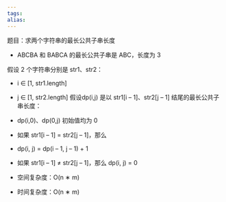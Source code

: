 ```yaml
---
tags: 
alias:
---
```

题目：求两个字符串的最长公共子串长度

-   ABCBA 和 BABCA 的最长公共子串是 ABC，长度为 3

假设 2 个字符串分别是 str1、str2：



-   i ∈ [1, str1.length]
-   j ∈ [1, str2.length]
假设dp(i,j) 是以 str1[i – 1]、str2[j – 1] 结尾的最长公共子串长度：

- dp(i,0)、dp(0,j) 初始值均为 0
- 如果 str1[i – 1] = str2[j – 1]，那么
- dp(i, j) = dp(i – 1, j – 1) + 1
- 如果 str1[i – 1] ≠ str2[j – 1]，那么 
dp(i, j) = 0


-   空间复杂度：O(n ∗ m)
-   时间复杂度：O(n ∗ m)